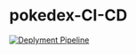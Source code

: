 # pokedex-CI-CD

[![Deplyment Pipeline](https://github.com/gustavog578/pokedex-CI-CD/actions/workflows/pipeline.yml/badge.svg)](https://github.com/gustavog578/pokedex-CI-CD/actions/workflows/pipeline.yml)